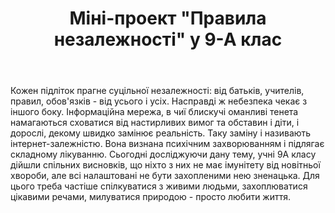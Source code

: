 ﻿---
title: Міні-проект "Правила незалежності" у 9-А клас
---

Кожен підліток прагне суцільної незалежності: від батьків, учителів, правил, обов'язків - від усього і усіх. Насправді ж небезпека чекає з іншого боку. Інформаційна мережа, в чиї блискучі оманливі тенета намагаються сховатися від настирливих вимог та обставин і діти, і дорослі, декому швидко замінює реальність. Таку заміну і називають інтернет-залежністю. Вона визнана психічним захворюванням і підлягає складному лікуванню. Сьогодні досліджуючи дану тему, учні 9А класу дійшли спільних висновків, що ніхто з них не має імунітету від новітньої хвороби, але всі налаштовані не бути захопленими нею зненацька. Для цього треба частіше спілкуватися з живими людьми, захоплюватися цікавими речами, милуватися природою - просто любити життя.

<slideshow />
